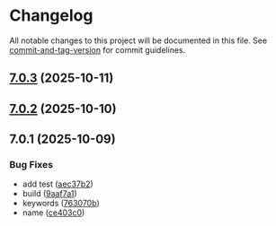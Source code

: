 # Changelog

All notable changes to this project will be documented in this file. See [commit-and-tag-version](https://github.com/absolute-version/commit-and-tag-version) for commit guidelines.

## [7.0.3](https://github.com/Cap-go/capacitor-volume-buttons/compare/7.0.2...7.0.3) (2025-10-11)

## [7.0.2](https://github.com/Cap-go/capacitor-volume-buttons/compare/7.0.1...7.0.2) (2025-10-10)

## 7.0.1 (2025-10-09)


### Bug Fixes

* add test ([aec37b2](https://github.com/Cap-go/capacitor-volume-buttons/commit/aec37b2801b74c794dbe43694dcaebcbcf7d6e2b))
* build ([9aaf7a1](https://github.com/Cap-go/capacitor-volume-buttons/commit/9aaf7a1d8ba9b4c753a3c1352a21d404448398f3))
* keywords ([763070b](https://github.com/Cap-go/capacitor-volume-buttons/commit/763070b6745208dac06a941e0065e9012aa77ffd))
* name ([ce403c0](https://github.com/Cap-go/capacitor-volume-buttons/commit/ce403c03b79ccfc34687e7a57b951f65a32b82ca))
